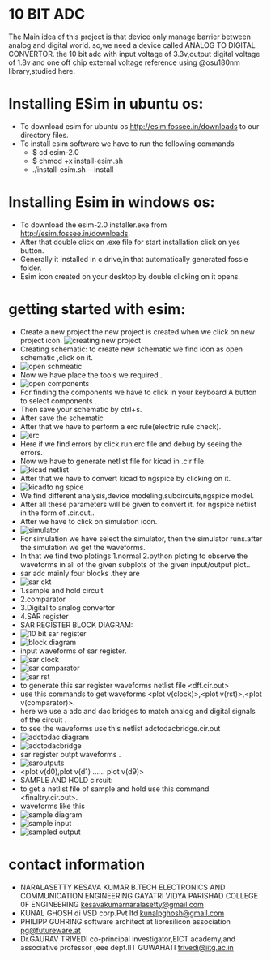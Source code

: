# 10 BIT ADC
The Main idea of this project is that device only manage barrier between analog and digital world. so,we need a device called ANALOG TO DIGITAL CONVERTOR. the 10 bit adc with input voltage of 3.3v,output digital voltage of 1.8v  and one off chip external voltage reference using @osu180nm library,studied here.
# Installing ESim  in ubuntu os: 
* To download esim  for ubuntu os http://esim.fossee.in/downloads to our directory files.
* To install esim software we have to run the following commands
  * $ cd esim-2.0
  * $ chmod +x install-esim.sh
  * ./install-esim.sh --install
# Installing Esim in windows os:
*  To download the esim-2.0 installer.exe from  http://esim.fossee.in/downloads.
* After that double click on .exe file  for start installation  click on yes button.
*  Generally it installed in c drive,in that automatically generated fossie folder.
* Esim icon created on your desktop by double clicking on it opens.
# getting started with esim:
* Create a new project:the new project is created when we click on new project icon.
![creating new project](https://user-images.githubusercontent.com/66682399/84471796-b5533f80-aca3-11ea-8e34-e352c47ef2e3.PNG)
* Creating schematic: to  create new schematic we find icon as open schematic ,click on it.
* ![open schmeatic](https://user-images.githubusercontent.com/66682399/84471978-13802280-aca4-11ea-9d81-94ff5f235b77.PNG)
* Now we have place the tools we required .
* ![open components](https://user-images.githubusercontent.com/66682399/84472019-2a267980-aca4-11ea-82b8-2cfff3c8e4d7.PNG)
* For finding the components we have to click in your keyboard A button to select components .
* Then save your schematic by ctrl+s.
* After save the schematic 
* After that we have to perform a erc rule(electric rule check).
* ![erc](https://user-images.githubusercontent.com/66682399/84472620-2515fa00-aca5-11ea-91b9-076dd6736fcf.PNG)
* Here if we find errors by click run erc file and debug by seeing the errors.
* Now we have to generate netlist file for kicad in .cir file.
* ![kicad netlist](https://user-images.githubusercontent.com/66682399/84472823-935abc80-aca5-11ea-82cf-8ddb18f8ca67.PNG)
* After that we have to convert kicad to ngspice by clicking on it.
* ![kicadto ng spice](https://user-images.githubusercontent.com/66682399/84473242-54793680-aca6-11ea-8b91-c59674030a38.PNG)
* We find different analysis,device modeling,subcircuits,ngspice model.
* After all these parameters will be given to convert it. for ngspice netlist in the form of .cir.out..
* After we have to click on simulation icon.
* ![simulator](https://user-images.githubusercontent.com/66682399/84473998-aff7f400-aca7-11ea-9a3c-7f3eef72e669.PNG)
* For simulation we have select the simulator, then the simulator runs.after the simulation we get the waveforms.
 * In that we find two plotings 1.normal 2.python ploting to observe the waveforms in all of the given subplots of the given input/output plot..
 * sar adc mainly four blocks .they are
* ![sar ckt](https://user-images.githubusercontent.com/66682399/85718673-5ca48d80-b70c-11ea-98ae-eec4a09cc1dd.png)
 * 1.sample and hold circuit
 * 2.comparator
 * 3.Digital to analog convertor
 * 4.SAR register
 *  SAR REGISTER BLOCK DIAGRAM:
 * ![10 bit sar register](https://user-images.githubusercontent.com/66682399/85719328-f4a27700-b70c-11ea-9ec4-746ec4bd0890.PNG)
* ![block diagram](https://user-images.githubusercontent.com/66682399/85719345-f79d6780-b70c-11ea-8773-d6abe836211e.png)
 * input waveforms of sar register.
 * ![sar clock](https://user-images.githubusercontent.com/66682399/85718936-9e353880-b70c-11ea-9a78-d6adf3595540.png)
 * ![sar comparator](https://user-images.githubusercontent.com/66682399/85718947-9ffefc00-b70c-11ea-9b30-eb4a15d422ae.png)
* ![sar rst](https://user-images.githubusercontent.com/66682399/85718950-a0979280-b70c-11ea-811d-bbfb83da651c.png)
 * to generate this sar register waveforms netlist file <dff.cir.out>
 * use this commands to get waveforms <plot v(clock)>,<plot v(rst)>,<plot v(comparator)>.
 * here we use a adc and dac bridges to match analog and digital signals of the circuit .
 * to see the waveforms use this netlist adctodacbridge.cir.out
 * ![adctodac diagram](https://user-images.githubusercontent.com/66682399/85719638-3af7d600-b70d-11ea-8fa6-84d08f8ceadc.PNG)
 * ![adctodacbridge](https://user-images.githubusercontent.com/66682399/85719648-3cc19980-b70d-11ea-8a57-85714fbb8510.PNG)
 * sar register  outpt waveforms .
 * ![saroutputs](https://user-images.githubusercontent.com/66682399/85720002-9fb33080-b70d-11ea-80a4-b0c624106ce3.png)
 * <plot v(d0),plot v(d1) ...... plot v(d9)>
 * SAMPLE AND HOLD circuit:
 * to get a netlist file of sample and hold use this command <finaltry.cir.out>.
 * waveforms like this
 * ![sample  diagram](https://user-images.githubusercontent.com/66682399/85720560-2d8f1b80-b70e-11ea-8580-ecabda78911f.PNG)
* ![sample input](https://user-images.githubusercontent.com/66682399/85720572-2f58df00-b70e-11ea-916d-b39d5a275016.png)
* ![sampled output](https://user-images.githubusercontent.com/66682399/85720578-308a0c00-b70e-11ea-8b2f-7f2607b59941.png)
# contact information
 * NARALASETTY KESAVA KUMAR B.TECH ELECTRONICS AND COMMUNICATION ENGINEERING GAYATRI VIDYA PARISHAD COLLEGE 0F ENGINEERING kesavakumarnaralasetty@gmail.com
* KUNAL GHOSH  di VSD corp.Pvt ltd kunalpghosh@gmail.com
* PHILIPP GUHRING software architect at libresilicon association pg@futureware.at
* Dr.GAURAV TRIVEDI co-principal investigator,EICT academy,and associative professor ,eee dept.IIT GUWAHATI trivedi@iitg.ac.in 
 
